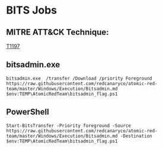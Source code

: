# BITS Jobs

## MITRE ATT&CK Technique:
[T1197](https://attack.mitre.org/wiki/Technique/T1197)

## bitsadmin.exe

    bitsadmin.exe  /transfer /Download /priority Foreground https://raw.githubusercontent.com/redcanaryco/atomic-red-team/master/Windows/Execution/Bitsadmin.md $env:TEMP\AtomicRedTeam\bitsadmin_flag.ps1

## PowerShell

    Start-BitsTransfer -Priority foreground -Source https://raw.githubusercontent.com/redcanaryco/atomic-red-team/master/Windows/Execution/Bitsadmin.md -Destination $env:TEMP\AtomicRedTeam\bitsadmin_flag.ps1
